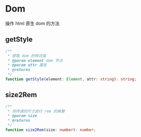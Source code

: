 # Dom

操作 html 原生 dom 的方法

## getStyle

```ts
/**
 * 获取 dom 的样式值
 * @param element dom 节点
 * @param attr 属性
 * @returns
 */
function getStyle(element: Element, attr: string): string;
```

## size2Rem

```ts
/**
 * 将传递的尺寸进行 rem 的换算
 * @param size
 * @returns
 */
function size2Rem(size: number): number;
```
